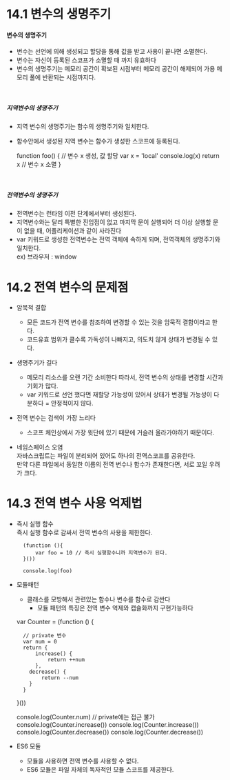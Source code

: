 # 14.1 변수의 생명주기

#### 변수의 생명주기
- 변수는 선언에 의해 생성되고 할당을 통해 값을 받고 사용이 끝나면 소멸한다.
- 변수는 자신이 등록된 스코프가 소멸할 때 까지 유효하다
- 변수의 생명주기는 메모리 공간이 확보된 시점부터 메모리 공간이 해제되어 가용 메모리 풀에 반환되는 시점까지다.
<br>

##### 지역변수의 생명주기
- 지역 변수의 생명주기는 함수의 생명주기와 일치한다.<br>
- 함수안에서 생성된 지역 변수는 함수가 생성한 스코프에 등록된다.


    function foo() {
        // 변수 x 생성, 값 할당
        var x = 'local'
        console.log(x)
        return x
        // 변수 x 소멸
    }
<br>

##### 전역변수의 생명주기
- 전역변수는 런타임 이전 단계에서부터 생성된다.
- 지역변수와는 달리 특별한 진입점이 없고 마지막 문이 실행되어 더 이상 실행할 문이 없을 때, 어플리케이션과 같이 사라진다
- var 키워드로 생성한 전역변수는 전역 객체에 속하게 되며, 전역객체의 생명주기와 일치한다. <br>
    ex) 브라우저 : window



# 14.2 전역 변수의 문제점
- 암묵적 결합
  - 모든 코드가 전역 변수를 참조하여 변경할 수 있는 것을 암묵적 결합이라고 한다.
  - 코드유효 범위가 클수록 가독성이 나빠지고, 의도치 않게 상태가 변경될 수 있다.
 
- 생명주기가 길다 
  - 메모리 리소스를 오랜 기간 소비한다 따라서, 전역 변수의 상태를 변경할 시간과 기회가 많다.
  - var 키워드로 선언 했다면 재할당 가능성이 있어서 상태가 변경될 가능성이 다분하다 = 안정적이지 않다.

- 전역 변수는 검색이 가장 느리다
  - 스코프 체인상에서 가장 윗단에 있기 때문에 거슬러 올라가야하기 때문이다.

- 네임스페이스 오염
  <br>자바스크립트는 파일이 분리되어 있어도 하나의 전역스코프를 공유한다. 
  <br>만약 다른 파일에서 동일한 이름의 전역 변수나 함수가 존재한다면, 서로 꼬일 우려가 크다.

# 14.3 전역 변수 사용 억제법
- 즉시 실행 함수<br>
    즉시 실행 함수로 감싸서 전역 변수의 사용을 제한한다.

        (function (){
            var foo = 10 // 즉시 실행함수니까 지역변수가 된다.
        }())

        console.log(foo)


- 모듈패턴
    - 클래스를 모방해서 관련있는 함수나 변수를 함수로 감싼다
      - 모듈 패턴의 특징은 전역 변수 억제와 캡슐화까지 구현가능하다
    

    var Counter = (function () {

        // private 변수
        var num = 0
        return {
            increase() {
                return ++num
            },
          decrease() {
              return --num
          }
        }
    }())

    console.log(Counter.num)   // private에는 접근 불가
    console.log(Counter.increase())
    console.log(Counter.increase())
    console.log(Counter.decrease())
    console.log(Counter.decrease())


- ES6 모듈
  - 모듈을 사용하면 전역 변수를 사용할 수 없다.
  - ES6 모듈은 파일 자체의 독자적인 모듈 스코프를 제공한다.